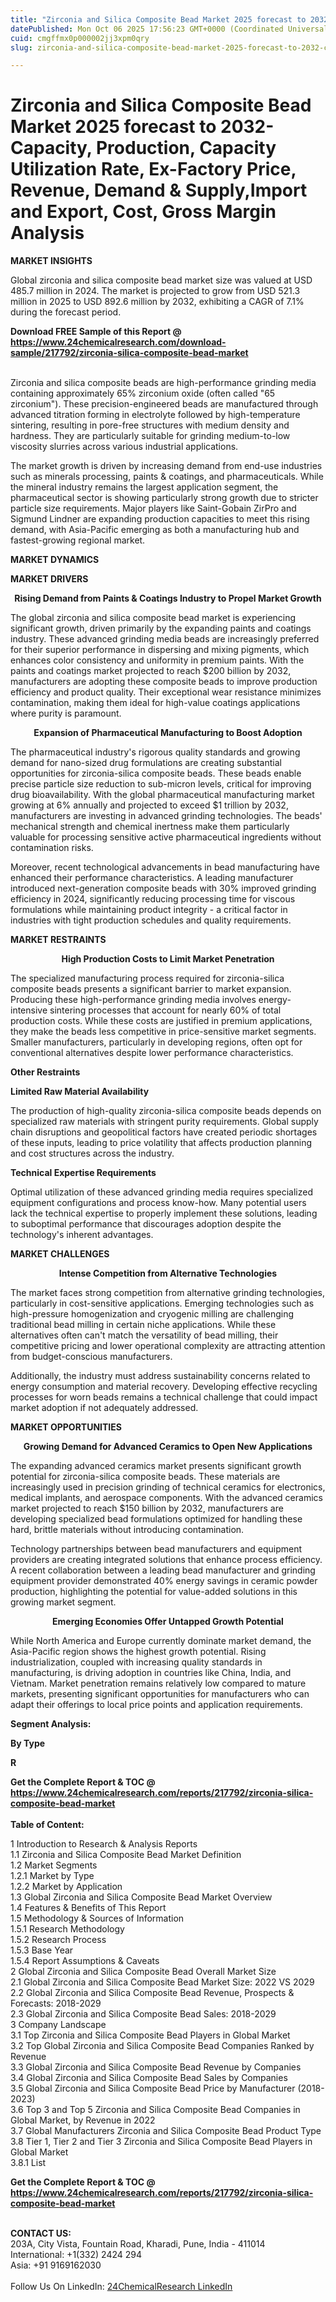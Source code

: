 ```yaml
---
title: "Zirconia and Silica Composite Bead Market 2025 forecast to 2032- Capacity, Production, Capacity Utilization Rate, Ex-Factory Price, Revenue, Demand & Supply,Import and Export, Cost, Gross Margin Analysis"
datePublished: Mon Oct 06 2025 17:56:23 GMT+0000 (Coordinated Universal Time)
cuid: cmgffmx0p000002jj3xpm0qry
slug: zirconia-and-silica-composite-bead-market-2025-forecast-to-2032-capacity-production-capacity-utilization-rate-ex-factory-price-revenue-demand-supplyimport-and-export-cost-gross-margin-analysis

---
```


# Zirconia and Silica Composite Bead Market 2025 forecast to 2032- Capacity, Production, Capacity Utilization Rate, Ex-Factory Price, Revenue, Demand & Supply,Import and Export, Cost, Gross Margin Analysis

<p><strong>MARKET INSIGHTS</strong></p><p>
</p><p>Global zirconia and silica composite bead market size was valued at USD 485.7 million in 2024. The market is projected to grow from USD 521.3 million in 2025 to USD 892.6 million by 2032, exhibiting a CAGR of 7.1% during the forecast period.</p><div><b>Download FREE Sample of this Report @ 
            <a href="https://www.24chemicalresearch.com/download-sample/217792/zirconia-silica-composite-bead-market">
            https://www.24chemicalresearch.com/download-sample/217792/zirconia-silica-composite-bead-market</a></b></div><br><p>
</p><p>Zirconia and silica composite beads are high-performance grinding media containing approximately 65% zirconium oxide (often called "65 zirconium"). These precision-engineered beads are manufactured through advanced titration forming in electrolyte followed by high-temperature sintering, resulting in pore-free structures with medium density and hardness. They are particularly suitable for grinding medium-to-low viscosity slurries across various industrial applications.</p><p>
</p><p>The market growth is driven by increasing demand from end-use industries such as minerals processing, paints &amp; coatings, and pharmaceuticals. While the mineral industry remains the largest application segment, the pharmaceutical sector is showing particularly strong growth due to stricter particle size requirements. Major players like Saint-Gobain ZirPro and Sigmund Lindner are expanding production capacities to meet this rising demand, with Asia-Pacific emerging as both a manufacturing hub and fastest-growing regional market.</p><p>
<strong>MARKET DYNAMICS</strong></p><p>
<strong>MARKET DRIVERS</strong></p><p>
</p><p style="text-align:center"><strong>Rising Demand from Paints &amp; Coatings Industry to Propel Market Growth</strong></p><p>
</p><p>The global zirconia and silica composite bead market is experiencing significant growth, driven primarily by the expanding paints and coatings industry. These advanced grinding media beads are increasingly preferred for their superior performance in dispersing and mixing pigments, which enhances color consistency and uniformity in premium paints. With the paints and coatings market projected to reach $200 billion by 2032, manufacturers are adopting these composite beads to improve production efficiency and product quality. Their exceptional wear resistance minimizes contamination, making them ideal for high-value coatings applications where purity is paramount.</p><p>
</p><p style="text-align:center"><strong>Expansion of Pharmaceutical Manufacturing to Boost Adoption</strong></p><p>
</p><p>The pharmaceutical industry's rigorous quality standards and growing demand for nano-sized drug formulations are creating substantial opportunities for zirconia-silica composite beads. These beads enable precise particle size reduction to sub-micron levels, critical for improving drug bioavailability. With the global pharmaceutical manufacturing market growing at 6% annually and projected to exceed $1 trillion by 2032, manufacturers are investing in advanced grinding technologies. The beads' mechanical strength and chemical inertness make them particularly valuable for processing sensitive active pharmaceutical ingredients without contamination risks.</p><p>
</p><p>Moreover, recent technological advancements in bead manufacturing have enhanced their performance characteristics. A leading manufacturer introduced next-generation composite beads with 30% improved grinding efficiency in 2024, significantly reducing processing time for viscous formulations while maintaining product integrity - a critical factor in industries with tight production schedules and quality requirements.</p><p>
<strong>MARKET RESTRAINTS</strong></p><p>
</p><p style="text-align:center"><strong>High Production Costs to Limit Market Penetration</strong></p><p>
</p><p>The specialized manufacturing process required for zirconia-silica composite beads presents a significant barrier to market expansion. Producing these high-performance grinding media involves energy-intensive sintering processes that account for nearly 60% of total production costs. While these costs are justified in premium applications, they make the beads less competitive in price-sensitive market segments. Smaller manufacturers, particularly in developing regions, often opt for conventional alternatives despite lower performance characteristics.</p><p>
</p><p><strong>Other Restraints</strong></p><p>
</p><p><strong>Limited Raw Material Availability</strong></p><p>
The production of high-quality zirconia-silica composite beads depends on specialized raw materials with stringent purity requirements. Global supply chain disruptions and geopolitical factors have created periodic shortages of these inputs, leading to price volatility that affects production planning and cost structures across the industry.</p><p>
</p><p><strong>Technical Expertise Requirements</strong></p><p>
Optimal utilization of these advanced grinding media requires specialized equipment configurations and process know-how. Many potential users lack the technical expertise to properly implement these solutions, leading to suboptimal performance that discourages adoption despite the technology's inherent advantages.</p><p>
<strong>MARKET CHALLENGES</strong></p><p>
</p><p style="text-align:center"><strong>Intense Competition from Alternative Technologies</strong></p><p>
</p><p>The market faces strong competition from alternative grinding technologies, particularly in cost-sensitive applications. Emerging technologies such as high-pressure homogenization and cryogenic milling are challenging traditional bead milling in certain niche applications. While these alternatives often can't match the versatility of bead milling, their competitive pricing and lower operational complexity are attracting attention from budget-conscious manufacturers.</p><p>
</p><p>Additionally, the industry must address sustainability concerns related to energy consumption and material recovery. Developing effective recycling processes for worn beads remains a technical challenge that could impact market adoption if not adequately addressed.</p><p>
<strong>MARKET OPPORTUNITIES</strong></p><p>
</p><p style="text-align:center"><strong>Growing Demand for Advanced Ceramics to Open New Applications</strong></p><p>
</p><p>The expanding advanced ceramics market presents significant growth potential for zirconia-silica composite beads. These materials are increasingly used in precision grinding of technical ceramics for electronics, medical implants, and aerospace components. With the advanced ceramics market projected to reach $150 billion by 2032, manufacturers are developing specialized bead formulations optimized for handling these hard, brittle materials without introducing contamination.</p><p>
</p><p>Technology partnerships between bead manufacturers and equipment providers are creating integrated solutions that enhance process efficiency. A recent collaboration between a leading bead manufacturer and grinding equipment provider demonstrated 40% energy savings in ceramic powder production, highlighting the potential for value-added solutions in this growing market segment.</p><p>
</p><p style="text-align:center"><strong>Emerging Economies Offer Untapped Growth Potential</strong></p><p>
</p><p>While North America and Europe currently dominate market demand, the Asia-Pacific region shows the highest growth potential. Rising industrialization, coupled with increasing quality standards in manufacturing, is driving adoption in countries like China, India, and Vietnam. Market penetration remains relatively low compared to mature markets, presenting significant opportunities for manufacturers who can adapt their offerings to local price points and application requirements.</p><p>
</p><p>
<strong>Segment Analysis:</strong></p><p>
<strong>By Type</strong></p><p>
</p><p><strong>R</strong></p>

<div><b>Get the Complete Report & TOC @ 
            <a href="https://www.24chemicalresearch.com/reports/217792/zirconia-silica-composite-bead-market">
            https://www.24chemicalresearch.com/reports/217792/zirconia-silica-composite-bead-market</a></b></div><br>
            <b>Table of Content:</b><p>1 Introduction to Research & Analysis Reports<br />
    1.1 Zirconia and Silica Composite Bead Market Definition<br />
    1.2 Market Segments<br />
        1.2.1 Market by Type<br />
        1.2.2 Market by Application<br />
    1.3 Global Zirconia and Silica Composite Bead Market Overview<br />
    1.4 Features & Benefits of This Report<br />
    1.5 Methodology & Sources of Information<br />
        1.5.1 Research Methodology<br />
        1.5.2 Research Process<br />
        1.5.3 Base Year<br />
        1.5.4 Report Assumptions & Caveats<br />
2 Global Zirconia and Silica Composite Bead Overall Market Size<br />
    2.1 Global Zirconia and Silica Composite Bead Market Size: 2022 VS 2029<br />
    2.2 Global Zirconia and Silica Composite Bead Revenue, Prospects & Forecasts: 2018-2029<br />
    2.3 Global Zirconia and Silica Composite Bead Sales: 2018-2029<br />
3 Company Landscape<br />
    3.1 Top Zirconia and Silica Composite Bead Players in Global Market<br />
    3.2 Top Global Zirconia and Silica Composite Bead Companies Ranked by Revenue<br />
    3.3 Global Zirconia and Silica Composite Bead Revenue by Companies<br />
    3.4 Global Zirconia and Silica Composite Bead Sales by Companies<br />
    3.5 Global Zirconia and Silica Composite Bead Price by Manufacturer (2018-2023)<br />
    3.6 Top 3 and Top 5 Zirconia and Silica Composite Bead Companies in Global Market, by Revenue in 2022<br />
    3.7 Global Manufacturers Zirconia and Silica Composite Bead Product Type<br />
    3.8 Tier 1, Tier 2 and Tier 3 Zirconia and Silica Composite Bead Players in Global Market<br />
        3.8.1 List</p>

<div><b>Get the Complete Report & TOC @ 
            <a href="https://www.24chemicalresearch.com/reports/217792/zirconia-silica-composite-bead-market">
            https://www.24chemicalresearch.com/reports/217792/zirconia-silica-composite-bead-market</a></b></div><br>

<b>CONTACT US:</b><br>
            203A, City Vista, Fountain Road, Kharadi, Pune, India - 411014<br>
            International: +1(332) 2424 294<br>
            Asia: +91 9169162030 <br><br>
            Follow Us On LinkedIn: <a href="https://www.linkedin.com/company/24chemicalresearch/">24ChemicalResearch LinkedIn</a>